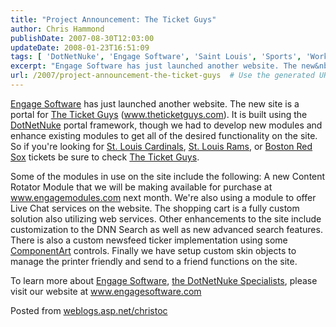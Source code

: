 ```yaml
---
title: "Project Announcement: The Ticket Guys"
author: Chris Hammond
publishDate: 2007-08-30T12:03:00
updateDate: 2008-01-23T16:51:09
tags: [ 'DotNetNuke', 'Engage Software', 'Saint Louis', 'Sports', 'Work' ]
excerpt: "Engage Software has just launched another website. The new&nbsp;site is a portal for The Ticket Guys (www.theticketguys.com). It is&nbsp;built using the DotNetNuke&nbsp;portal framework, though we had to&nbsp;develop new modules&nbsp;and enhance existing modules to get all of the desired functionality on the site. So if you're looking for St. Louis Cardinals, St. Louis Rams, or Boston Red Sox tickets be sure to check The Ticket Guys. Some of the modules in use on the site include the following: A new Content Rotator Module that we will be making available for purchase at www.engagemodules.com next month. We're also using a module to offer Live Chat services on the website. The shopping cart is a fully custom solution also utilizing web services. Other enhancements to the site include customization to the DNN Search as well as new advanced search features. There is also a custom newsfeed ticker implementation using some ComponentArt controls. Finally we have setup custom skin objects to manage the printer friendly and send to a friend functions on the site. To learn more about Engage Software, the DotNetNuke Specialists,&nbsp;please visit our website at www.engagesoftware.com  Posted from..."
url: /2007/project-announcement-the-ticket-guys  # Use the generated URL with year
---
```

<P mce_keep="true"><A class="" href="https://www.engagesoftware.com/" mce_href="https://www.engagesoftware.com/">Engage Software</A> has just launched another website. The new&nbsp;site is a portal for <A class="" href="https://www.theticketguys.com/" mce_href="https://www.theticketguys.com/">The Ticket Guys</A> (<A href="https://www.theticketguys.com/">www.theticketguys.com</A>). It is&nbsp;built using the <A class="" href="https://www.dotnetnuke.com/" mce_href="https://www.dotnetnuke.com/">DotNetNuke</A>&nbsp;portal framework, though we had to&nbsp;develop new modules&nbsp;and enhance existing modules to get all of the desired functionality on the site. So if you're looking for <A class="" href="https://www.theticketguys.com/Sports/MLB/StLouisCardinals/tabid/62/Default.aspx" mce_href="https://www.theticketguys.com/Sports/MLB/StLouisCardinals/tabid/62/Default.aspx">St. Louis Cardinals</A>, <A class="" href="https://www.theticketguys.com/Sports/NFLTickets/StLouisRams/tabid/99/Default.aspx" mce_href="https://www.theticketguys.com/Sports/NFLTickets/StLouisRams/tabid/99/Default.aspx">St. Louis Rams</A>, or <A class="" href="https://www.theticketguys.com/Sports/MLB/BostonRedSox/tabid/101/Default.aspx" mce_href="https://www.theticketguys.com/Sports/MLB/BostonRedSox/tabid/101/Default.aspx">Boston Red Sox</A> tickets be sure to check <A class="" href="https://www.theticketguys.com/" mce_href="https://www.theticketguys.com">The Ticket Guys</A>.</P> <P mce_keep="true">Some of the modules in use on the site include the following: A new Content Rotator Module that we will be making available for purchase at <A href="https://www.engagemodules.com/">www.engagemodules.com</A> next month. We're also using a module to offer Live Chat services on the website. The shopping cart is a fully custom solution also utilizing web services. Other enhancements to the site include customization to the DNN Search as well as new advanced search features. There is also a custom newsfeed ticker implementation using some <A class="" href="https://www.componentart.com/" mce_href="https://www.componentart.com/">ComponentArt</A> controls. Finally we have setup custom skin objects to manage the printer friendly and send to a friend functions on the site.</P> <P mce_keep="true">To learn more about <A class="" href="https://www.engagesoftware.com/" mce_href="https://www.engagesoftware.com/">Engage Software</A>, <A class="" href="https://www.engagesoftware.com/" mce_href="https://www.engagesoftware.com/">the DotNetNuke Specialists</A>,&nbsp;please visit our website at <A href="https://www.engagesoftware.com/">www.engagesoftware.com</A> </P> Posted from <A href="https://weblogs.asp.net/christoc/">weblogs.asp.net/christoc</a>
